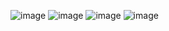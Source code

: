 ![image](https://github.com/bettaekapras/bettaekapras/assets/169062721/d82e7abc-6490-4d12-8231-6cc95703c835)
![image](https://github.com/bettaekapras/bettaekapras/assets/169062721/901db82b-9c64-4f8a-ae3d-41781ab0d9f7)
![image](https://github.com/bettaekapras/bettaekapras/assets/169062721/a7db66eb-ba17-4dca-a449-4de05a94bf90)
![image](https://github.com/bettaekapras/bettaekapras/assets/169062721/5542ae92-1a0a-4d13-a6f1-6d9c74bbb403)
